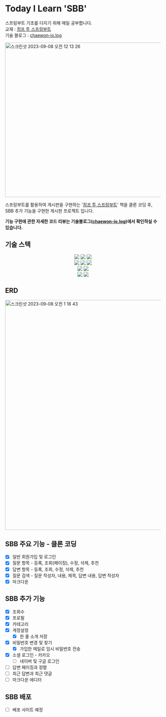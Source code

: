 # Today I Learn 'SBB'
스프링부트 기초를 다지기 위해 매일 공부합니다.  
교재 : [점프 투 스프링부트](https://wikidocs.net/book/7601)   
기술 블로그 : [chaewon-io.log](https://velog.io/@chaewon22?tag=%EC%A0%90%ED%94%84%ED%88%AC%EC%8A%A4%ED%94%84%EB%A7%81%EB%B6%80%ED%8A%B8) 

<img width="1000" height="500" alt="스크린샷 2023-09-08 오전 12 13 26" src="https://github.com/chaewon-io/TIL-SB/assets/82140052/3247784d-0af6-4db2-a836-4864c4819837">       
  
스프링부트를 활용하여 게시판을 구현하는 '[점프 투 스프링부트](https://wikidocs.net/book/7601)' 책을 클론 코딩 후, SBB 추가 기능을 구현한 게시판 프로젝트 입니다. 

**기능 구현에 관한 자세한 코드 리뷰는 기술블로그([chaewon-io.log](https://velog.io/@chaewon22?tag=%EC%A0%90%ED%94%84%ED%88%AC%EC%8A%A4%ED%94%84%EB%A7%81%EB%B6%80%ED%8A%B8))에서 확인하실 수 있습니다.**

## 기술 스택

<div align=center> 
  <img src="https://img.shields.io/badge/springboot-6DB33F?style=for-the-badge&logo=springboot&logoColor=white">
  <img src="https://img.shields.io/badge/spring-6DB33F?style=for-the-badge&logo=spring&logoColor=white">
  <img src="https://img.shields.io/badge/Spring Security-6DB33F?style=for-the-badge&logo=Spring Security&logoColor=white">
  <br>
  <img src="https://img.shields.io/badge/bootstrap-7952B3?style=for-the-badge&logo=bootstrap&logoColor=white">
  <img src="https://img.shields.io/badge/javascript-F7DF1E?style=for-the-badge&logo=javascript&logoColor=black">
  <img src="https://img.shields.io/badge/html5-E34F26?style=for-the-badge&logo=html5&logoColor=white">
  <br>
  <img src="https://img.shields.io/badge/mysql-4479A1?style=for-the-badge&logo=mysql&logoColor=white">
  <img src="https://img.shields.io/badge/gradle-02303A?style=for-the-badge&logo=gradle&logoColor=white">
  <br>
  <img src="https://img.shields.io/badge/thymeleaf-005F0F?style=for-the-badge&logo=thymeleaf&logoColor=white">
  <img src="https://img.shields.io/badge/lombok-C02E18?style=for-the-badge&logo=lombok&logoColor=white">
</div>

## ERD

<img width="744" alt="스크린샷 2023-09-08 오전 1 18 43" src="https://github.com/chaewon-io/TIL-SB/assets/82140052/7d9f4138-5eca-4317-9c9c-93fe9d585489">

## SBB 주요 기능 - 클론 코딩
- [x] 일반 회원가입 및 로그인
- [x] 질문 항목 - 등록, 조회(페이징), 수정, 삭제, 추천
- [x] 답변 항목 - 등록, 조회, 수정, 삭제, 추천
- [x] 질문 검색 - 질문 작성자, 내용, 제목, 답변 내용, 답변 작성자
- [x] 마크다운

## SBB 추가 기능 
- [x] 조회수
- [x] 프로필
- [x] 카테고리
- [x] 계정설정
  - [x] 한 줄 소개 저장
- [x] 비밀번호 변경 및 찾기
  - [x] 가입한 메일로 임시 비밀번호 전송
- [x] 소셜 로그인 - 카카오
  - [ ] 네이버 및 구글 로그인
- [ ] 답변 페이징과 정렬
- [ ] 최근 답변과 최근 댓글
- [ ] 마크다운 에디터

## SBB 배포
- [ ] 배포 사이트 예정

